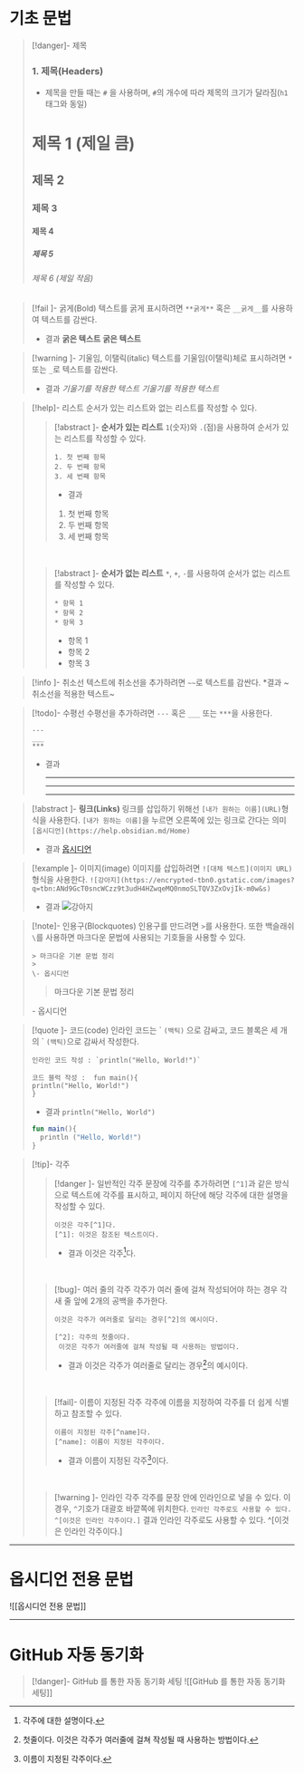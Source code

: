 
# 기초 문법
 
>[!danger]- 제목
>### 1. 제목(Headers)
> * 제목을 만들 때는 `#` 을 사용하며, `#`의 개수에 따라 제목의 크기가 달라짐(`h1`태그와 동일)
> # 제목 1 (제일 큼)
> ## 제목 2
> ### 제목 3
> #### 제목 4
> ##### 제목 5
> ###### 제목 6 (제일 작음)

>[!fail ]- 굵게(Bold)
>텍스트를 굵게 표시하려면 `**굵게**` 혹은 `__굵게__`를 사용하여 텍스트를 감싼다.
>* 결과
>**굵은 텍스트**
>__굵은 텍스트__

>[!warning ]- 기울임, 이탤릭(italic)
>텍스트를 기울임(이탤릭)체로 표시하려면 `*` 또는 `_`로 텍스트를 감싼다. 
>* 결과
>*기울기를 적용한 텍스트*
>_기울기를 적용한 텍스트_

>[!help]- 리스트
>순서가 있는 리스트와 없는 리스트를 작성할 수 있다.
>>[!abstract ]- **순서가 있는 리스트**
>>`1`(숫자)와 `.`(점)을 사용하여 순서가 있는 리스트를 작성할 수 있다.
>>```
>> 1. 첫 번째 항목
>>2. 두 번째 항목
>> 3. 세 번째 항목
>> ```
>>	* 결과
>> 1. 첫 번째 항목
>> 2. 두 번째 항목
>> 3. 세 번째 항목
>
><br>
>
>>[!abstract ]- **순서가 없는 리스트**
>>`*`, `+`, `-`를 사용하여 순서가 없는 리스트를 작성할 수 있다.
>>```
>>* 항목 1
>>* 항목 2
>>* 항목 3
>>```
>>
>>
>>
>>
>>* 항목 1
>>* 항목 2
>>* 항목 3

>[!info ]- 취소선
>텍스트에 취소선을 추가하려면 `~~`로 텍스트를 감싼다.
>*결과
>~취소선을 적용한 텍스트~

>[!todo]- 수평선
>수평선을 추가하려면 `---` 혹은 `___` 또는 `***`을 사용한다.
>```
>---
>___
>***
>```
>* 결과
>
> 	---
> 	___
> 	***
> 

>[!abstract ]- **링크(Links)**
>링크를 삽입하기 위해선 `[내가 원하는 이름](URL)`형식을 사용한다.
>`[내가 원하는 이름]`을 누르면 오른쪽에 있는 링크로 간다는 의미
>`[옵시디언](https://help.obsidian.md/Home)`
>* 결과
> [옵시디언](https://help.obsidian.md/Home)
> 

>[!example ]- 이미지(image)
>이미지를 삽입하려면 `![대체 텍스트](이미지 URL)` 형식을 사용한다.
>`![강아지](https://encrypted-tbn0.gstatic.com/images?q=tbn:ANd9GcT0sncWCzz9t3udH4HZwqeMQ0nmoSLTQV3ZxOvjIk-m0w&s)`
>* 결과
>![강아지](https://encrypted-tbn0.gstatic.com/images?q=tbn:ANd9GcT0sncWCzz9t3udH4HZwqeMQ0nmoSLTQV3ZxOvjIk-m0w&s)
>

>[!note]- 인용구(Blockquotes)
>인용구를 만드려면 `>`를  사용한다. 또한 백슬래쉬 `\`를 사용하면 마크다운 문법에 사용되는 
>기호들을 사용할 수 있다. 
>```
> > 마크다운 기본 문법 정리
> > 
> \- 옵시디언
>``` 
> > 마크다운 기본 문법 정리
> 
> \- 옵시디언

>[!quote ]- 코드(code)
>인라인 코드는 \` `(백틱)` 으로 감싸고, 코드 블록은 세 개의 \` `(백틱)`으로 감싸서 작성한다.
>```
> 인라인 코드 작성 : `println("Hello, World!")`
> 
> 코드 블럭 작성 :  fun main(){
> println("Hello, World!")
> }
>```
>* 결과
>`println("Hello, World")`
> ```kotlin
> fun main(){
> 	println ("Hello, World!")
> }
> ```

>[!tip]- 각주
>>[!danger ]- 일반적인 각주
>>문장에 각주를 추가하려면 `[^1]`과 같은 방식으로 텍스트에 각주를 표시하고, 페이지 하단에 해당 각주에 대한 설명을 작성할 수 있다.
>>```
>>이것은 각주[^1]다.
>>[^1]: 이것은 참조된 텍스트이다. 
>>```
>>* 결과
>> 이것은 각주[^1]다.
>> [^1]: 각주에 대한 설명이다.
> 
><br>
>
>>[!bug]- 여러 줄의 각주
>>각주가 여러 줄에 걸쳐 작성되어야 하는 경우 각 새 줄 앞에 2개의 공백을 추가한다.
>>```
>>이것은 각주가 여러줄로 달리는 경우[^2]의 예시이다.
>>
>>[^2]: 각주의 첫줄이다.
>>  이것은 각주가 여러줄에 걸쳐 작성될 때 사용하는 방법이다. 
>>```
>>* 결과
>>이것은 각주가 여러줄로 달리는 경우[^2]의 예시이다.
>>[^2]: 첫줄이다.
>>  이것은 각주가 여러줄에 걸쳐 작성될 때 사용하는 방법이다.
>
><br>
>
>>[!fail]- 이름이 지정된 각주
>>각주에 이름을 지정하여 각주를 더 쉽게 식별하고 참조할 수 있다.
>>```
>>이름이 지정된 각주[^name]다.
>>[^name]: 이름이 지정된 각주이다.
>>```
>>* 결과
>>이름이 지정된 각주[^name]이다.
>>[^name]: 이름이 지정된 각주이다.
>
><br>
>
>>[!warning ]- 인라인 각주
>>각주를 문장 안에 인라인으로 넣을 수 있다. 이 경우, `^`기호가 대괄호 바깥쪽에 위치한다.
>>`인라인 각주로도 사용할 수 있다. ^[이것은 인라인 각주이다.]`
>>결과
>> 인라인 각주로도 사용할 수 있다. ^[이것은 인라인 각주이다.]

---
# 옵시디언 전용 문법
![[옵시디언 전용 문법]] 

---
# GitHub 자동 동기화 
>[!danger]- GitHub 를 통한 자동 동기화 세팅
>![[GitHub 를 통한 자동 동기화 세팅]] 






